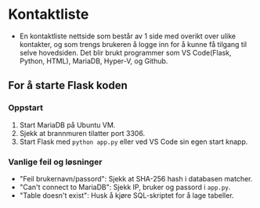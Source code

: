 # Kontaktliste
- En kontaktliste nettside som består av 1 side med overikt over ulike kontakter, og som trengs brukeren å logge inn for å kunne få tilgang til selve hovedsiden. Det blir brukt programmer som VS Code(Flask, Python, HTML), MariaDB, Hyper-V, og Github.

## For å starte Flask koden

### Oppstart
1. Start MariaDB på Ubuntu VM.
2. Sjekk at brannmuren tilatter port 3306.
3. Start Flask med `python app.py` eller ved VS Code sin egen start knapp.

### Vanlige feil og løsninger
- "Feil brukernavn/passord": Sjekk at SHA-256 hash i databasen matcher.
- "Can't connect to MariaDB": Sjekk IP, bruker og passord i `app.py`.
- "Table doesn't exist": Husk å kjøre SQL-skriptet for å lage tabeller.

